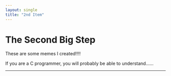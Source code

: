 ```yaml
---
layout: single
title: "2nd Item"
---
```


# The Second Big Step

These are some memes I created!!!!

If you are a C programmer, you will probably be able to understand......

---
